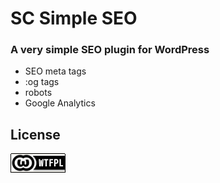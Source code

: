 # SC Simple SEO

### A very simple SEO plugin for WordPress

* SEO meta tags
* :og tags
* robots
* Google Analytics


## License
[![WTFPL](wtfpl-badge.png "WTFPL")](https://github.com/zergiocosta/SC-Simple-SEO/blob/master/LICENSE)